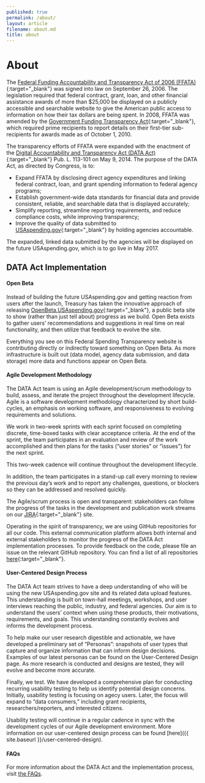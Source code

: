 ```yaml
---
published: true
permalink: /about/
layout: article
filename: about.md
title: about
---
```



# About

The [Federal Funding Accountability and Transparency Act of 2006 (FFATA)](https://www.congress.gov/bill/109th-congress/senate-bill/2590/text){:target="_blank"} was signed into law on September 26, 2006. The legislation required that federal contract, grant, loan, and other financial assistance awards of more than $25,000 be displayed on a publicly accessible and searchable website to give the American public access to information on how their tax dollars are being spent. In 2008, FFATA was amended by the [Government Funding Transparency Act](https://www.gpo.gov/fdsys/pkg/PLAW-109publ282/pdf/PLAW-109publ282.pdf){:target="_blank"}, which required prime recipients to report details on their first-tier sub-recipients for awards made as of October 1, 2010.

The transparency efforts of FFATA were expanded with the enactment of the [Digital Accountability and Transparency Act (DATA Act)](https://www.gpo.gov/fdsys/pkg/PLAW-113publ101/pdf/PLAW-113publ101.pdf){:target="_blank"} Pub. L. 113-101 on May 9, 2014. The purpose of the DATA Act, as directed by Congress, is to:

* Expand FFATA by disclosing direct agency expenditures and linking federal contract, loan, and grant spending information to federal agency programs;
* Establish government-wide data standards for financial data and provide consistent, reliable, and searchable data that is displayed accurately;
* Simplify reporting, streamline reporting requirements, and reduce compliance costs, while improving transparency;
* Improve the quality of data submitted to [USAspending.gov](http://www.usaspending.gov){:target="_blank"} by holding agencies accountable.

The expanded, linked data submitted by the agencies will be displayed on the future USAspending.gov, which is to go live in May 2017.

## DATA Act Implementation

#### Open Beta

Instead of building the future USAspending.gov and getting reaction from users after the launch, Treasury has taken the innovative approach of releasing [OpenBeta.USAspending.gov](https://openbeta.usaspending.gov/){:target="_blank"}, a public beta site to show (rather than just tell about) progress as we build.  Open Beta exists to gather users’ recommendations and suggestions in real time on real functionality, and then utilize that feedback to evolve the site.  

Everything you see on this Federal Spending Transparency website is contributing directly or indirectly toward something on Open Beta.  As more infrastructure is built out (data model, agency data submission, and data storage) more data and functions appear on Open Beta.

#### Agile Development Methodology

The DATA Act team is using an Agile development/scrum methodology to build, assess, and iterate the project throughout the development lifecycle. Agile is a software development methodology characterized by short build-cycles, an emphasis on working software, and responsiveness to evolving requirements and solutions.

We work in two-week sprints with each sprint focused on completing discrete, time-boxed tasks with clear acceptance criteria. At the end of the sprint, the team participates in an evaluation and review of the work accomplished and then plans for the tasks (“user stories” or “issues”) for the next sprint.

This two-week cadence will continue throughout the development lifecycle.

In addition, the team participates in a stand-up call every morning to review the previous day’s work and to report any challenges, questions, or blockers so they can be addressed and resolved quickly.

The Agile/scrum process is open and transparent: stakeholders can follow the progress of the tasks in the development and publication work streams on our [JIRA](https://federal-spending-transparency.atlassian.net/secure/BrowseProjects.jspa?selectedCategory=all&selectedProjectType=all){:target="_blank"} site.

Operating in the spirit of transparency, we are using GitHub repositories for all our code. This external communication platform allows both internal and external stakeholders to monitor the progress of the DATA Act implementation processes. To provide feedback on the code, please file an issue on the relevant GitHub repository. You can find a list of all repositories [here](https://github.com/fedspendingtransparency){:target="_blank"}.

#### User-Centered Design Process

The DATA Act team strives to have a deep understanding of who will be using the new USAspending.gov site and its related data upload features. This understanding is built on town-hall meetings, workshops, and user interviews reaching the public, industry, and federal agencies. Our aim is to understand the users’ context when using these products, their motivations, requirements, and goals. This understanding constantly evolves and informs the development process.

To help make our user research digestible and actionable, we have developed a preliminary set of “Personas”: snapshots of user types that capture and organize information that can inform design decisions. Examples of our latest personas can be found on the User-Centered Design page. As more research is conducted and designs are tested, they will evolve and become more accurate.

Finally, we test. We have developed a comprehensive plan for conducting recurring usability testing to help us identify potential design concerns. Initially, usability testing is focusing on agecy users. Later, the focus will expand to “data consumers,” including grant recipients, researchers/reporters, and interested citizens.

Usability testing will continue in a regular cadence in sync with the development cycles of our Agile development environment.  More information on our user-centered design process can be found [here]({{ site.baseurl }}/user-centered-design).

#### FAQs

For more information about the DATA Act and the implementation process, visit [the FAQs]({{site.baseurl}}/faq).
